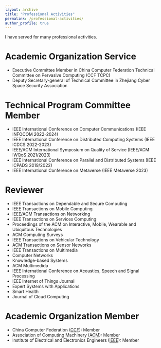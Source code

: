 ```yaml
---
layout: archive
title: "Professional Activities"
permalink: /professional-activities/
author_profile: true
---
```

I have served for many professional activities.

Academic Organization Service
======
* Executive Committee Member in China Computer Federation Technical Committee on Pervasive Computing (CCF TCPC)
* Deputy Secretary-general of Technical Committee in Zhejiang Cyber Space Security Association

Technical Program Committee Member
======
* IEEE International Conference on Computer Communications (IEEE INFOCOM 2022-2024)
* IEEE International Conference on Distributed Computing Systems (IEEE ICDCS 2022-2023)
* IEEE/ACM International Symposium on Quality of Service (IEEE/ACM IWQoS 2021/2023)
* IEEE International Conference on Parallel and Distributed Systems (IEEE ICPADS 2019/2022)
* IEEE International Conference on Metaverse (IEEE Metaverse 2023)

Reviewer
======
* IEEE Transactions on Dependable and Secure Computing
* IEEE Transactions on Mobile Computing
* IEEE/ACM Transactions on Networking
* IEEE Transactions on Services Computing
* Proceedings of the ACM on Interactive, Mobile, Wearable and Ubiquitous Technologies
* ACM Computing Surveys
* IEEE Transactions on Vehicular Technology
* ACM Transactions on Sensor Networks
* IEEE Transactions on Multimedia
* Computer Networks
* Knowledge-based Systems
* ACM Multimedida
* IEEE International Conference on Acoustics, Speech and Signal Processing
* IEEE Internet of Things Journal
* Expert Systems with Applications
* Smart Health
* Journal of Cloud Computing

Academic Organization Member
======
* China Computer Federation ([CCF](https://www.ccf.org.cn/)): Member
* Association of Computing Machinery ([ACM](https://www.acm.org/)): Member
* Institute of Electrical and Electronics Engineers ([IEEE](https://www.ieee.org)): Member